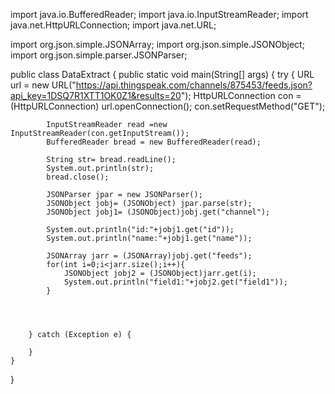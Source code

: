 import java.io.BufferedReader;
import java.io.InputStreamReader;
import java.net.HttpURLConnection;
import java.net.URL;

import org.json.simple.JSONArray;
import org.json.simple.JSONObject;
import org.json.simple.parser.JSONParser;

public class DataExtract {
    public static void main(String[] args) {
        try {
            URL url = new URL("https://api.thingspeak.com/channels/875453/feeds.json?api_key=1DSQ7R1XTT1OK0Z1&results=20");
            HttpURLConnection con =(HttpURLConnection) url.openConnection();
            con.setRequestMethod("GET");

            InputStreamReader read =new InputStreamReader(con.getInputStream());
            BufferedReader bread = new BufferedReader(read);

            String str= bread.readLine();
            System.out.println(str);
            bread.close();

            JSONParser jpar = new JSONParser();
            JSONObject jobj= (JSONObject) jpar.parse(str);
            JSONObject jobj1= (JSONObject)jobj.get("channel");
            
            System.out.println("id:"+jobj1.get("id"));
            System.out.println("name:"+jobj1.get("name"));

            JSONArray jarr = (JSONArray)jobj.get("feeds");
            for(int i=0;i<jarr.size();i++){
                JSONObject jobj2 = (JSONObject)jarr.get(i);
                System.out.println("field1:"+jobj2.get("field1"));
            }



            
        } catch (Exception e) {
            
        }
    }
    
}
